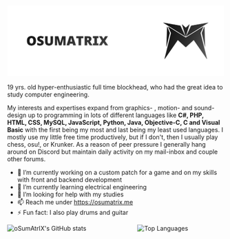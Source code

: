 ![Banner](https://github.com/oSumAtrIX/oSumAtrIX/blob/main/Banner.png?raw=true)

19 yrs. old hyper-enthusiastic full time blockhead, who had the great idea to study computer engineering.

My interests and expertises expand from graphics- , motion- and sound-design up to programming in lots of different languages like **C#, PHP, HTML, CSS, MySQL, JavaScript, Python, Java, Objective-C, C and Visual Basic** with the first being my most and last being my least used languages. I mostly use my little free time productively, but if I don't, then I usually play chess, osu!, or Krunker. As a reason of peer pressure I generally hang around on Discord but maintain daily activity on my mail-inbox and couple other forums.

- 🔭 I’m currently working on a custom patch for a game and on my skills with front and backend development 
- 🌱 I’m currently learning electrical engineering
- 🤔 I’m looking for help with my studies
- 📫 Reach me under https://osumatrix.me
- ⚡ Fun fact: I also play drums and guitar

<img align="left" src="https://github-readme-stats.vercel.app/api?username=osumatrix" alt="oSumAtrIX's GitHub stats" width="60%">
<img src="https://github-readme-stats.vercel.app/api/top-langs/?username=oSumAtrIX&layout=compact" width="37%" alt="Top Languages">


